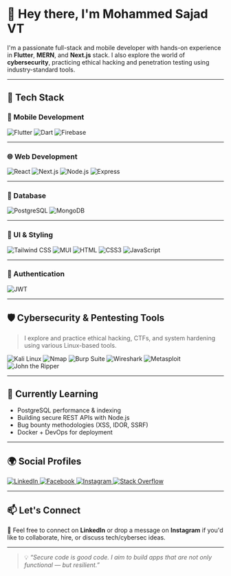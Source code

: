 # 👋 Hey there, I'm Mohammed Sajad VT

I'm a passionate full-stack and mobile developer with hands-on experience in **Flutter**, **MERN**, and **Next.js** stack. I also explore the world of **cybersecurity**, practicing ethical hacking and penetration testing using industry-standard tools.

---

## 🚀 Tech Stack

### 📱 Mobile Development

<p>
  <img src="https://img.shields.io/badge/Flutter-Mobile_App?style=for-the-badge&logo=flutter&logoColor=white&color=02569B" alt="Flutter" />
  <img src="https://img.shields.io/badge/Dart-Language?style=for-the-badge&logo=dart&logoColor=white&color=0175C2" alt="Dart" />
  <img src="https://img.shields.io/badge/Firebase-Backend?style=for-the-badge&logo=firebase&logoColor=white&color=FFCA28" alt="Firebase" />
</p>

---

### 🌐 Web Development

<p>
  <img src="https://img.shields.io/badge/React-JS?style=for-the-badge&logo=react&logoColor=white&color=61DAFB" alt="React" />
  <img src="https://img.shields.io/badge/Next.js-Framework?style=for-the-badge&logo=next.js&logoColor=white&color=000000" alt="Next.js" />
  <img src="https://img.shields.io/badge/Node.js-Runtime?style=for-the-badge&logo=node.js&logoColor=white&color=339933" alt="Node.js" />
  <img src="https://img.shields.io/badge/Express.js-Server?style=for-the-badge&logo=express&logoColor=white&color=303030" alt="Express" />
</p>

---

### 🧩 Database

<p>
  <img src="https://img.shields.io/badge/PostgreSQL-Relational_DB?style=for-the-badge&logo=postgresql&logoColor=white&color=336791" alt="PostgreSQL" />
  <img src="https://img.shields.io/badge/MongoDB-NoSQL_DB?style=for-the-badge&logo=mongodb&logoColor=white&color=47A248" alt="MongoDB" />
</p>

---

### 🎨 UI & Styling

<p>
  <img src="https://img.shields.io/badge/Tailwind-CSS?style=for-the-badge&logo=tailwindcss&logoColor=white&color=06B6D4" alt="Tailwind CSS" />
  <img src="https://img.shields.io/badge/MUI-UI?style=for-the-badge&logo=mui&logoColor=white&color=007FFF" alt="MUI" />
  <img src="https://img.shields.io/badge/HTML5-Markup?style=for-the-badge&logo=html5&logoColor=white&color=E34F26" alt="HTML" />
  <img src="https://img.shields.io/badge/CSS3-Stylesheet?style=for-the-badge&logo=css3&logoColor=white&color=1572B6" alt="CSS3" />
  <img src="https://img.shields.io/badge/JavaScript-Code?style=for-the-badge&logo=javascript&logoColor=black&color=F7DF1E" alt="JavaScript" />
</p>

---

### 🔐 Authentication

<p>
  <img src="https://img.shields.io/badge/JWT-Token_Auth?style=for-the-badge&logo=jsonwebtokens&logoColor=white&color=000000" alt="JWT" />
</p>

---

## 🛡️ Cybersecurity & Pentesting Tools

> I explore and practice ethical hacking, CTFs, and system hardening using various Linux-based tools.

<p>
  <img src="https://img.shields.io/badge/Kali_Linux-Hacking_OS?style=for-the-badge&logo=kalilinux&logoColor=white&color=557C94" alt="Kali Linux" />
  <img src="https://img.shields.io/badge/Nmap-PortScanner?style=for-the-badge&logo=data:image/svg+xml;base64,&color=005f87" alt="Nmap" />
  <img src="https://img.shields.io/badge/Burp_Suite-Web_Proxy?style=for-the-badge&logo=burpsuite&logoColor=white&color=ff6600" alt="Burp Suite" />
  <img src="https://img.shields.io/badge/Wireshark-Network_Analysis?style=for-the-badge&logo=wireshark&logoColor=white&color=1679A7" alt="Wireshark" />
  <img src="https://img.shields.io/badge/Metasploit-Exploitation_Framework?style=for-the-badge&logo=metasploit&logoColor=white&color=3e5c9a" alt="Metasploit" />
  <img src="https://img.shields.io/badge/John_the_Ripper-Password_Cracking?style=for-the-badge&color=333333" alt="John the Ripper" />
</p>

---

## 🧠 Currently Learning

- PostgreSQL performance & indexing  
- Building secure REST APIs with Node.js  
- Bug bounty methodologies (XSS, IDOR, SSRF)  
- Docker + DevOps for deployment

---

## 🌍 Social Profiles

<p>
  <a target="_blank" href="https://www.linkedin.com/in/mohammedsajadvt/">
    <img src="https://img.shields.io/badge/LinkedIn-profile?style=for-the-badge&logo=linkedin&logoColor=white&color=0a66c2" alt="LinkedIn" />
  </a>
  <a target="_blank" href="https://www.facebook.com/mohammed.sajad.1447">
    <img src="https://img.shields.io/badge/Facebook-profile?style=for-the-badge&logo=facebook&logoColor=white&color=0866ff" alt="Facebook" />
  </a>
  <a target="_blank" href="https://www.instagram.com/mohammed.sajad.vt">
    <img src="https://img.shields.io/badge/Instagram-profile?style=for-the-badge&logo=instagram&logoColor=white&color=F35369" alt="Instagram" />
  </a>
  <a target="_blank" href="https://stackoverflow.com/users/24465192">
    <img src="https://img.shields.io/badge/StackOverflow-profile?style=for-the-badge&logo=stackoverflow&logoColor=white&color=FE7A16" alt="Stack Overflow" />
  </a>
</p>

---

## 📫 Let's Connect

💬 Feel free to connect on **LinkedIn** or drop a message on **Instagram** if you'd like to collaborate, hire, or discuss tech/cybersec ideas.

---

> 💡 *“Secure code is good code. I aim to build apps that are not only functional — but resilient.”*
